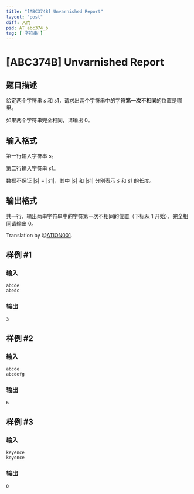 ```yaml
---
title: "[ABC374B] Unvarnished Report"
layout: "post"
diff: 入门
pid: AT_abc374_b
tag: ['字符串']
---
```


# [ABC374B] Unvarnished Report

## 题目描述

给定两个字符串 $s$ 和 $s1$，请求出两个字符串中的字符**第一次不相同**的位置是哪里。

如果两个字符串完全相同，请输出 $0$。

## 输入格式

第一行输入字符串 $s$。

第二行输入字符串 $s1$。

数据不保证 $|s|=|s1|$，其中 $|s|$ 和 $|s1|$ 分别表示 $s$ 和 $s1$ 的长度。

## 输出格式

共一行，输出两串字符串中的字符第一次不相同的位置（下标从 $1$ 开始），完全相同请输出 $0$。

Translation by @[ATION001](https://www.luogu.com.cn/user/1050501).

## 样例 #1

### 输入

```
abcde
abedc
```

### 输出

```
3
```

## 样例 #2

### 输入

```
abcde
abcdefg
```

### 输出

```
6
```

## 样例 #3

### 输入

```
keyence
keyence
```

### 输出

```
0
```

